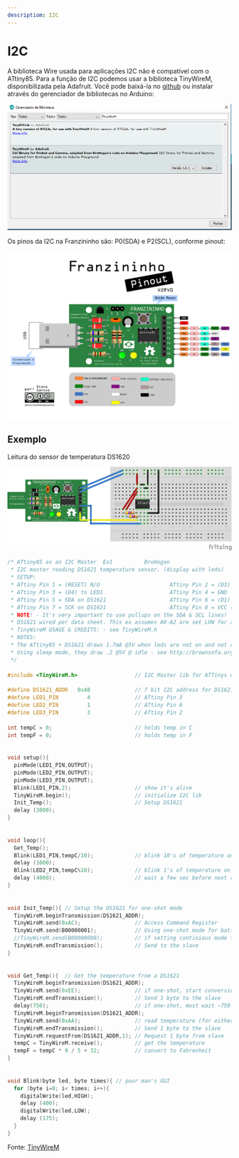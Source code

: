 ```yaml
---
descriptiom: I2C
---
```


# I2C

A biblioteca Wire usada para aplicações I2C não é compatível com o ATtiny85. Para a função de I2C podemos usar a biblioteca TinyWireM, disponibilizada pela Adafruit. Você pode baixá-la no [github](https://github.com/adafruit/TinyWireM) ou instalar através do gerenciador de bibliotecas no Arduino:

![Instala&#xE7;&#xE3;o da Biblioteca](../.gitbook/assets/i2c-tinywirem.PNG)

Os pinos da I2C na Franzininho são: P0\(SDA\) e P2\(SCL\), conforme pinout:

![](../.gitbook/assets/pinagem-v2.png)

## Exemplo

Leitura do sensor de temperatura DS1620

![](../.gitbook/assets/i2c-image1.png)

```cpp
/* ATtiny85 as an I2C Master  Ex1          BroHogan                      1/21/11
 * I2C master reading DS1621 temperature sensor. (display with leds)
 * SETUP:
 * ATtiny Pin 1 = (RESET) N/U                      ATtiny Pin 2 = (D3) LED3
 * ATtiny Pin 3 = (D4) to LED1                     ATtiny Pin 4 = GND
 * ATtiny Pin 5 = SDA on DS1621                    ATtiny Pin 6 = (D1) to LED2
 * ATtiny Pin 7 = SCK on DS1621                    ATtiny Pin 8 = VCC (2.7-5.5V)
 * NOTE! - It's very important to use pullups on the SDA & SCL lines!
 * DS1621 wired per data sheet. This ex assumes A0-A2 are set LOW for an addeess of 0x48
 * TinyWireM USAGE & CREDITS: - see TinyWireM.h
 * NOTES:
 * The ATtiny85 + DS1621 draws 1.7mA @5V when leds are not on and not reading temp.
 * Using sleep mode, they draw .2 @5V @ idle - see http://brownsofa.org/blog/archives/261
 */

#include <TinyWireM.h>                  // I2C Master lib for ATTinys which use USI

#define DS1621_ADDR   0x48              // 7 bit I2C address for DS1621 temperature sensor
#define LED1_PIN         4              // ATtiny Pin 3
#define LED2_PIN         1              // ATtiny Pin 6
#define LED3_PIN         3              // ATtiny Pin 2

int tempC = 0;                          // holds temp in C
int tempF = 0;                          // holds temp in F


void setup(){
  pinMode(LED1_PIN,OUTPUT);
  pinMode(LED2_PIN,OUTPUT);
  pinMode(LED3_PIN,OUTPUT);
  Blink(LED1_PIN,2);                    // show it's alive
  TinyWireM.begin();                    // initialize I2C lib
  Init_Temp();                          // Setup DS1621
  delay (3000);
}


void loop(){
  Get_Temp();
  Blink(LED1_PIN,tempC/10);             // blink 10's of temperature on LED 1
  delay (1000);
  Blink(LED2_PIN,tempC%10);             // blink 1's of temperature on LED 2
  delay (4000);                         // wait a few sec before next reading
}


void Init_Temp(){ // Setup the DS1621 for one-shot mode
  TinyWireM.beginTransmission(DS1621_ADDR);
  TinyWireM.send(0xAC);                 // Access Command Register
  TinyWireM.send(B00000001);            // Using one-shot mode for battery savings
  //TinyWireM.send(B00000000);          // if setting continious mode for fast reads
  TinyWireM.endTransmission();          // Send to the slave
}


void Get_Temp(){  // Get the temperature from a DS1621
  TinyWireM.beginTransmission(DS1621_ADDR);
  TinyWireM.send(0xEE);                 // if one-shot, start conversions now
  TinyWireM.endTransmission();          // Send 1 byte to the slave
  delay(750);                           // if one-shot, must wait ~750 ms for conversion
  TinyWireM.beginTransmission(DS1621_ADDR);
  TinyWireM.send(0xAA);                 // read temperature (for either mode)
  TinyWireM.endTransmission();          // Send 1 byte to the slave
  TinyWireM.requestFrom(DS1621_ADDR,1); // Request 1 byte from slave
  tempC = TinyWireM.receive();          // get the temperature
  tempF = tempC * 9 / 5 + 32;           // convert to Fahrenheit
}


void Blink(byte led, byte times){ // poor man's GUI
  for (byte i=0; i< times; i++){
    digitalWrite(led,HIGH);
    delay (400);
    digitalWrite(led,LOW);
    delay (175);
  }
}
```

Fonte: [TinyWireM](https://github.com/adafruit/TinyWireM)

